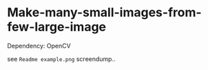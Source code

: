 # Make-many-small-images-from-few-large-image
Dependency: OpenCV

see 
`Readme example.png` 
screendump..
